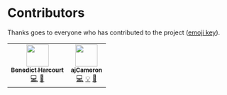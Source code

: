 # Contributors

Thanks goes to everyone who has contributed to the project
([emoji key](https://allcontributors.org/docs/en/emoji-key)).

<!-- ALL-CONTRIBUTORS-LIST:START - Do not remove or modify this section -->
<!-- prettier-ignore-start -->
<!-- markdownlint-disable -->
<table>
  <tr>
    <td align="center"><a href="http://blog.harcourtprogramming.co.uk"><img src="https://avatars.githubusercontent.com/u/653482?v=4?s=50" width="50px;" alt=""/><br /><sub><b>Benedict Harcourt</b></sub></a><br /><a href="https://github.com/mewler/mewbot/commits?author=javajawa" title="Code">💻</a> <a href="#ideas-javajawa" title="Ideas, Planning, & Feedback">🤔</a></td>
    <td align="center"><a href="https://github.com/ajCameron"><img src="https://avatars.githubusercontent.com/u/8434302?v=4?s=50" width="50px;" alt=""/><br /><sub><b>ajCameron</b></sub></a><br /><a href="https://github.com/mewler/mewbot/commits?author=ajCameron" title="Code">💻</a> <a href="#example-ajCameron" title="Examples">💡</a> <a href="#ideas-ajCameron" title="Ideas, Planning, & Feedback">🤔</a></td>
  </tr>
</table>

<!-- markdownlint-restore -->
<!-- prettier-ignore-end -->

<!-- ALL-CONTRIBUTORS-LIST:END -->
